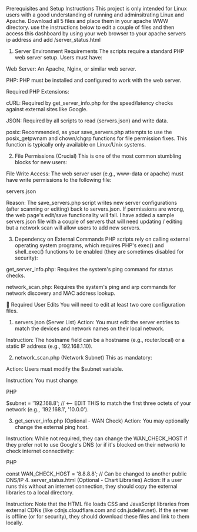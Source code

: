 Prerequisites and Setup Instructions
This project is only intended for Linux users with a good understanding of running and adminsitrating Linux and Apache.
Download all 5 files and place them in your apache WWW directory.
use the instructions below to edit a couple of files and then access this dashboard by using your web browser to your apache servers ip address and add /server_status.html

1. Server Environment Requirements
The scripts require a standard PHP web server setup. Users must have:

Web Server: An Apache, Nginx, or similar web server.

PHP: PHP must be installed and configured to work with the web server.

Required PHP Extensions:

cURL: Required by get_server_info.php for the speed/latency checks against external sites like Google.

JSON: Required by all scripts to read (servers.json) and write data.

posix: Recommended, as your save_servers.php attempts to use the posix_getpwnam and chown/chgrp functions for file permission fixes. This function is typically only available on Linux/Unix systems.

2. File Permissions (Crucial)
This is one of the most common stumbling blocks for new users:

File Write Access: The web server user (e.g., www-data or apache) must have write permissions to the following file:

servers.json

Reason: The save_servers.php script writes new server configurations (after scanning or editing) back to servers.json. If permissions are wrong, the web page's edit/save functionality will fail.
I have added a sample servers.json file with a couple of servers that will need updating / editing but a network scan will allow users to add new servers.

3. Dependency on External Commands
   PHP scripts rely on calling external operating system programs, which requires PHP's exec() and shell_exec() functions to be enabled (they are sometimes disabled for security):

get_server_info.php: Requires the system's ping command for status checks.

network_scan.php: Requires the system's ping and arp commands for network discovery and MAC address lookup.

📝 Required User Edits
You will need to edit at least two core configuration files.

1. servers.json (Server List)
Action: You must edit the server entries to match the devices and network names on their local network.

Instruction: The hostname field can be a hostname (e.g., router.local) or a static IP address (e.g., 192.168.1.10).

2. network_scan.php (Network Subnet)
This as mandatory:

Action: Users must modify the $subnet variable.

Instruction: You must change:

PHP

$subnet = '192.168.8'; // <-- EDIT THIS
to match the first three octets of your network (e.g., '192.168.1', '10.0.0').

3. get_server_info.php (Optional - WAN Check)
Action: You may optionally change the external ping host.

Instruction: While not required, they can change the WAN_CHECK_HOST if they prefer not to use Google's DNS (or if it's blocked on their network) to check internet connectivity:

PHP

const WAN_CHECK_HOST = '8.8.8.8'; // Can be changed to another public DNS/IP
4. server_status.html (Optional - Chart Libraries)
Action: If a user runs this without an internet connection, they should copy the external libraries to a local directory.

Instruction: Note that the HTML file loads CSS and JavaScript libraries from external CDNs (like cdnjs.cloudflare.com and cdn.jsdelivr.net). If the server is offline (or for security), they should download these files and link to them locally.
